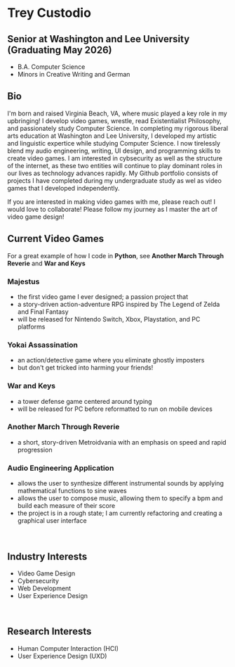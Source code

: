 # Trey Custodio

##  Senior at Washington and Lee University (Graduating May 2026)<br>
- B.A. Computer Science<br>
- Minors in Creative Writing and German

##  Bio
I'm born and raised Virginia Beach, VA, where music played a key role in my upbringing! I develop video games, wrestle, read Existentialist Philosophy, and passionately study Computer Science.
In completing my rigorous liberal arts education at Washington and Lee University, I developed my artistic and linguistic expertice while studying Computer Science. I now tirelessly blend my audio engineering, writing, UI design, and programming skills to create video games. I am interested in cybsecurity as well as the structure of the internet, as these two entities will continue to play dominant roles in our lives as technology advances rapidly. My Github portfolio consists of projects I have completed during my undergraduate study as wel as video games that I developed independently.<br>

If you are interested in making video games with me, please reach out! I would love to collaborate!
Please follow my journey as I master the art of video game design!

##  Current Video Games
For a great example of how I code in **Python**, see **Another March Through Reverie** and **War and Keys**

###  Majestus
- the first video game I ever designed; a passion project that 
- a story-driven action-adventure RPG inspired by The Legend of Zelda and Final Fantasy
- will be released for Nintendo Switch, Xbox, Playstation, and PC platforms
###  Yokai Assassination
- an action/detective game where you eliminate ghostly imposters
- but don't get tricked into harming your friends!
###  War and Keys
- a tower defense game centered around typing
- will be released for PC before reformatted to run on mobile devices
###  Another March Through Reverie
- a short, story-driven Metroidvania with an emphasis on speed and rapid progression
###  Audio Engineering Application
- allows the user to synthesize different instrumental sounds by applying mathematical functions to sine waves
- allows the user to compose music, allowing them to specify a bpm and build each measure of their score
- the project is in a rough state; I am currently refactoring and creating a graphical user interface
<br>

##  Industry Interests
- Video Game Design
- Cybersecurity
- Web Development
- User Experience Design
<br>

##  Research Interests
- Human Computer Interaction (HCI)
- User Experience Design (UXD)

<!--
**TreyCustodio/TreyCustodio** is a ✨ _special_ ✨ repository because its `README.md` (this file) appears on your GitHub profile.

Here are some ideas to get you started:

- 🔭 I’m currently working on ...
- 🌱 I’m currently learning ...
- 👯 I’m looking to collaborate on ...
- 🤔 I’m looking for help with ...
- 💬 Ask me about ...
- 📫 How to reach me: ...
- 😄 Pronouns: ...
- ⚡ Fun fact: ...
-->
